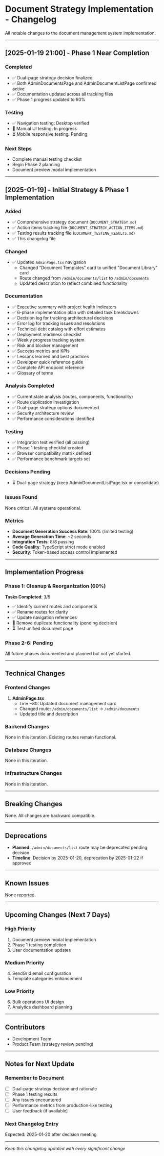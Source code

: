 # Document Strategy Implementation - Changelog

All notable changes to the document management system implementation.

---

## [2025-01-19 21:00] - Phase 1 Near Completion

### Completed
- ✅ Dual-page strategy decision finalized
- ✅ Both AdminDocumentsPage and AdminDocumentListPage confirmed active
- ✅ Documentation updated across all tracking files
- ✅ Phase 1 progress updated to 90%

### Testing
- ✅ Navigation testing: Desktop verified
- 🔄 Manual UI testing: In progress
- ⏳ Mobile responsive testing: Pending

### Next Steps
- Complete manual testing checklist
- Begin Phase 2 planning
- Document preview modal implementation

---

## [2025-01-19] - Initial Strategy & Phase 1 Implementation

### Added
- ✅ Comprehensive strategy document (`DOCUMENT_STRATEGY.md`)
- ✅ Action items tracking file (`DOCUMENT_STRATEGY_ACTION_ITEMS.md`)
- ✅ Testing results tracking file (`DOCUMENT_TESTING_RESULTS.md`)
- ✅ This changelog file

### Changed
- ✅ Updated `AdminPage.tsx` navigation
  - Changed "Document Templates" card to unified "Document Library" card
  - Route changed from `/admin/documents/list` to `/admin/documents`
  - Updated description to reflect combined functionality

### Documentation
- ✅ Executive summary with project health indicators
- ✅ 6-phase implementation plan with detailed task breakdowns
- ✅ Decision log for tracking architectural decisions
- ✅ Error log for tracking issues and resolutions
- ✅ Technical debt catalog with effort estimates
- ✅ Deployment readiness checklist
- ✅ Weekly progress tracking system
- ✅ Risk and blocker management
- ✅ Success metrics and KPIs
- ✅ Lessons learned and best practices
- ✅ Developer quick reference guide
- ✅ Complete API endpoint reference
- ✅ Glossary of terms

### Analysis Completed
- ✅ Current state analysis (routes, components, functionality)
- ✅ Route duplication investigation
- ✅ Dual-page strategy options documented
- ✅ Security architecture review
- ✅ Performance considerations identified

### Testing
- ✅ Integration test verified (all passing)
- ✅ Phase 1 testing checklist created
- ✅ Browser compatibility matrix defined
- ✅ Performance benchmark targets set

### Decisions Pending
- ⏳ Dual-page strategy (keep AdminDocumentListPage.tsx or consolidate)

### Issues Found
None critical. All systems operational.

### Metrics
- **Document Generation Success Rate**: 100% (limited testing)
- **Average Generation Time**: ~2 seconds
- **Integration Tests**: 8/8 passing
- **Code Quality**: TypeScript strict mode enabled
- **Security**: Token-based access control implemented

---

## Implementation Progress

### Phase 1: Cleanup & Reorganization (60%)
**Tasks Completed**: 3/5
- ✅ Identify current routes and components
- ✅ Rename routes for clarity
- ✅ Update navigation references
- 🔄 Remove duplicate functionality (pending decision)
- ⏳ Test unified document page

### Phase 2-6: Pending
All future phases documented and planned but not yet started.

---

## Technical Changes

### Frontend Changes
1. **AdminPage.tsx**
   - Line ~80: Updated document management card
   - Changed route: `/admin/documents/list` → `/admin/documents`
   - Updated title and description

### Backend Changes
None in this iteration. Existing routes remain functional.

### Database Changes
None in this iteration.

### Infrastructure Changes
None in this iteration.

---

## Breaking Changes
None. All changes are backward compatible.

---

## Deprecations
- **Planned**: `/admin/documents/list` route may be deprecated pending decision
- **Timeline**: Decision by 2025-01-20, deprecation by 2025-01-22 if approved

---

## Known Issues
None reported.

---

## Upcoming Changes (Next 7 Days)

### High Priority
1. Document preview modal implementation
2. Phase 1 testing completion
3. User documentation updates

### Medium Priority
4. SendGrid email configuration
5. Template categories enhancement

### Low Priority
6. Bulk operations UI design
7. Analytics dashboard planning

---

## Contributors
- Development Team
- Product Team (strategy review pending)

---

## Notes for Next Update

### Remember to Document
- [ ] Dual-page strategy decision and rationale
- [ ] Phase 1 testing results
- [ ] Any issues encountered
- [ ] Performance metrics from production-like testing
- [ ] User feedback (if available)

### Next Changelog Entry
Expected: 2025-01-20 after decision meeting

---

*Keep this changelog updated with every significant change*